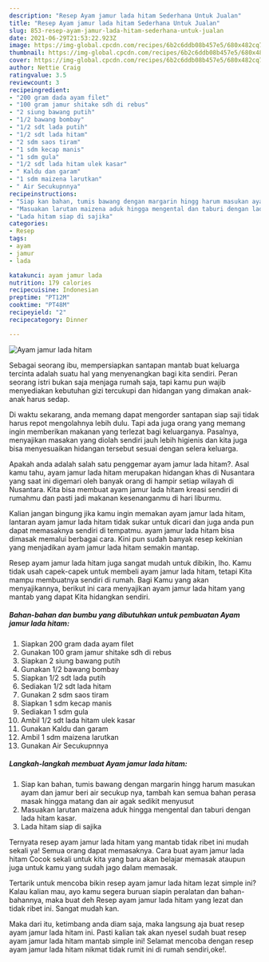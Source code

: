 ```yaml
---
description: "Resep Ayam jamur lada hitam Sederhana Untuk Jualan"
title: "Resep Ayam jamur lada hitam Sederhana Untuk Jualan"
slug: 853-resep-ayam-jamur-lada-hitam-sederhana-untuk-jualan
date: 2021-06-29T21:53:22.923Z
image: https://img-global.cpcdn.com/recipes/6b2c6ddb08b457e5/680x482cq70/ayam-jamur-lada-hitam-foto-resep-utama.jpg
thumbnail: https://img-global.cpcdn.com/recipes/6b2c6ddb08b457e5/680x482cq70/ayam-jamur-lada-hitam-foto-resep-utama.jpg
cover: https://img-global.cpcdn.com/recipes/6b2c6ddb08b457e5/680x482cq70/ayam-jamur-lada-hitam-foto-resep-utama.jpg
author: Nettie Craig
ratingvalue: 3.5
reviewcount: 3
recipeingredient:
- "200 gram dada ayam filet"
- "100 gram jamur shitake sdh di rebus"
- "2 siung bawang putih"
- "1/2 bawang bombay"
- "1/2 sdt lada putih"
- "1/2 sdt lada hitam"
- "2 sdm saos tiram"
- "1 sdm kecap manis"
- "1 sdm gula"
- "1/2 sdt lada hitam ulek kasar"
- " Kaldu dan garam"
- "1 sdm maizena larutkan"
- " Air Secukupnnya"
recipeinstructions:
- "Siap kan bahan, tumis bawang dengan margarin hingg harum masukan ayam dan jamur beri air secukup nya, tambah kan semua bahan perasa masak hingga matang dan air agak sedikit menyusut"
- "Masuakan larutan maizena aduk hingga mengental dan taburi dengan lada hitam kasar."
- "Lada hitam siap di sajika"
categories:
- Resep
tags:
- ayam
- jamur
- lada

katakunci: ayam jamur lada 
nutrition: 179 calories
recipecuisine: Indonesian
preptime: "PT12M"
cooktime: "PT48M"
recipeyield: "2"
recipecategory: Dinner

---
```



![Ayam jamur lada hitam](https://img-global.cpcdn.com/recipes/6b2c6ddb08b457e5/680x482cq70/ayam-jamur-lada-hitam-foto-resep-utama.jpg)

Sebagai seorang ibu, mempersiapkan santapan mantab buat keluarga tercinta adalah suatu hal yang menyenangkan bagi kita sendiri. Peran seorang istri bukan saja menjaga rumah saja, tapi kamu pun wajib menyediakan kebutuhan gizi tercukupi dan hidangan yang dimakan anak-anak harus sedap.

Di waktu  sekarang, anda memang dapat mengorder santapan siap saji tidak harus repot mengolahnya lebih dulu. Tapi ada juga orang yang memang ingin memberikan makanan yang terlezat bagi keluarganya. Pasalnya, menyajikan masakan yang diolah sendiri jauh lebih higienis dan kita juga bisa menyesuaikan hidangan tersebut sesuai dengan selera keluarga. 



Apakah anda adalah salah satu penggemar ayam jamur lada hitam?. Asal kamu tahu, ayam jamur lada hitam merupakan hidangan khas di Nusantara yang saat ini digemari oleh banyak orang di hampir setiap wilayah di Nusantara. Kita bisa membuat ayam jamur lada hitam kreasi sendiri di rumahmu dan pasti jadi makanan kesenanganmu di hari liburmu.

Kalian jangan bingung jika kamu ingin memakan ayam jamur lada hitam, lantaran ayam jamur lada hitam tidak sukar untuk dicari dan juga anda pun dapat memasaknya sendiri di tempatmu. ayam jamur lada hitam bisa dimasak memalui berbagai cara. Kini pun sudah banyak resep kekinian yang menjadikan ayam jamur lada hitam semakin mantap.

Resep ayam jamur lada hitam juga sangat mudah untuk dibikin, lho. Kamu tidak usah capek-capek untuk membeli ayam jamur lada hitam, tetapi Kita mampu membuatnya sendiri di rumah. Bagi Kamu yang akan menyajikannya, berikut ini cara menyajikan ayam jamur lada hitam yang mantab yang dapat Kita hidangkan sendiri.

<!--inarticleads1-->

##### Bahan-bahan dan bumbu yang dibutuhkan untuk pembuatan Ayam jamur lada hitam:

1. Siapkan 200 gram dada ayam filet
1. Gunakan 100 gram jamur shitake sdh di rebus
1. Siapkan 2 siung bawang putih
1. Gunakan 1/2 bawang bombay
1. Siapkan 1/2 sdt lada putih
1. Sediakan 1/2 sdt lada hitam
1. Gunakan 2 sdm saos tiram
1. Siapkan 1 sdm kecap manis
1. Sediakan 1 sdm gula
1. Ambil 1/2 sdt lada hitam ulek kasar
1. Gunakan  Kaldu dan garam
1. Ambil 1 sdm maizena larutkan
1. Gunakan  Air Secukupnnya




<!--inarticleads2-->

##### Langkah-langkah membuat Ayam jamur lada hitam:

1. Siap kan bahan, tumis bawang dengan margarin hingg harum masukan ayam dan jamur beri air secukup nya, tambah kan semua bahan perasa masak hingga matang dan air agak sedikit menyusut
1. Masuakan larutan maizena aduk hingga mengental dan taburi dengan lada hitam kasar.
1. Lada hitam siap di sajika




Ternyata resep ayam jamur lada hitam yang mantab tidak ribet ini mudah sekali ya! Semua orang dapat memasaknya. Cara buat ayam jamur lada hitam Cocok sekali untuk kita yang baru akan belajar memasak ataupun juga untuk kamu yang sudah jago dalam memasak.

Tertarik untuk mencoba bikin resep ayam jamur lada hitam lezat simple ini? Kalau kalian mau, ayo kamu segera buruan siapin peralatan dan bahan-bahannya, maka buat deh Resep ayam jamur lada hitam yang lezat dan tidak ribet ini. Sangat mudah kan. 

Maka dari itu, ketimbang anda diam saja, maka langsung aja buat resep ayam jamur lada hitam ini. Pasti kalian tak akan nyesel sudah buat resep ayam jamur lada hitam mantab simple ini! Selamat mencoba dengan resep ayam jamur lada hitam nikmat tidak rumit ini di rumah sendiri,oke!.

